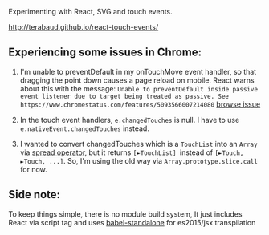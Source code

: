 Experimenting with React, SVG and touch events.

http://terabaud.github.io/react-touch-events/

## Experiencing some issues in Chrome:

1. I'm unable to preventDefault in my onTouchMove event handler, so that dragging the point down causes a page reload on mobile. React warns about this with the message: `Unable to preventDefault inside passive event listener due to target being treated as passive. See https://www.chromestatus.com/features/5093566007214080` [browse issue](https://bugs.chromium.org/p/chromium/issues/detail?id=639227)

2. In the touch event handlers, `e.changedTouches` is null. I have to use `e.nativeEvent.changedTouches` instead.

3. I wanted to convert changedTouches which is a `TouchList` into an `Array` via [spread operator](https://ponyfoo.com/articles/es6-spread-and-butter-in-depth), but it returns `[►TouchList] `instead of `[►Touch, ►Touch, ...]`. So, I'm using the old way via `Array.prototype.slice.call` for now.


## Side note: 

To keep things simple, there is no module build system, It just includes React via script tag and uses [babel-standalone](https://github.com/babel/babel-standalone) for es2015/jsx transpilation